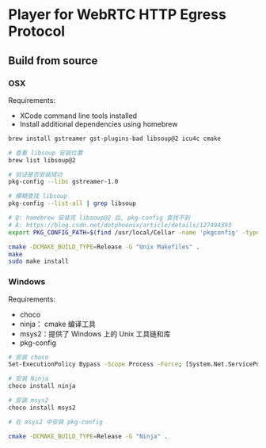 # Player for WebRTC HTTP Egress Protocol

## Build from source

### OSX

Requirements:

- XCode command line tools installed
- Install additional dependencies using homebrew

```bash
brew install gstreamer gst-plugins-bad libsoup@2 icu4c cmake

# 查看 libsoup 安装位置
brew list libsoup@2

# 验证是否安装成功
pkg-config --libs gstreamer-1.0

# 模糊查找 libsoup
pkg-config --list-all | grep libsoup

# Q: homebrew 安装完 libsoup@2 后, pkg-config 查找不到
# A: https://blog.csdn.net/dotphoenix/article/details/127494393
export PKG_CONFIG_PATH=$(find /usr/local/Cellar -name 'pkgconfig' -type d | grep lib/pkgconfig | tr '\n' ':' | sed s/.$//)
```

```bash
cmake -DCMAKE_BUILD_TYPE=Release -G "Unix Makefiles" .
make
sudo make install
```

### Windows

Requirements:

- choco
- ninja： cmake 编译工具
- msys2：提供了 Windows 上的 Unix 工具链和库
- pkg-config

```bash
# 安装 choco
Set-ExecutionPolicy Bypass -Scope Process -Force; [System.Net.ServicePointManager]::SecurityProtocol = [System.Net.ServicePointManager]::SecurityProtocol -bor 3072; iex ((New-Object System.Net.WebClient).DownloadString('https://community.chocolatey.org/install.ps1'))

# 安装 Ninja
choco install ninja

# 安装 msys2
choco install msys2

# 在 msys2 中安装 pkg-config

```

```bash
cmake -DCMAKE_BUILD_TYPE=Release -G "Ninja" .
```
